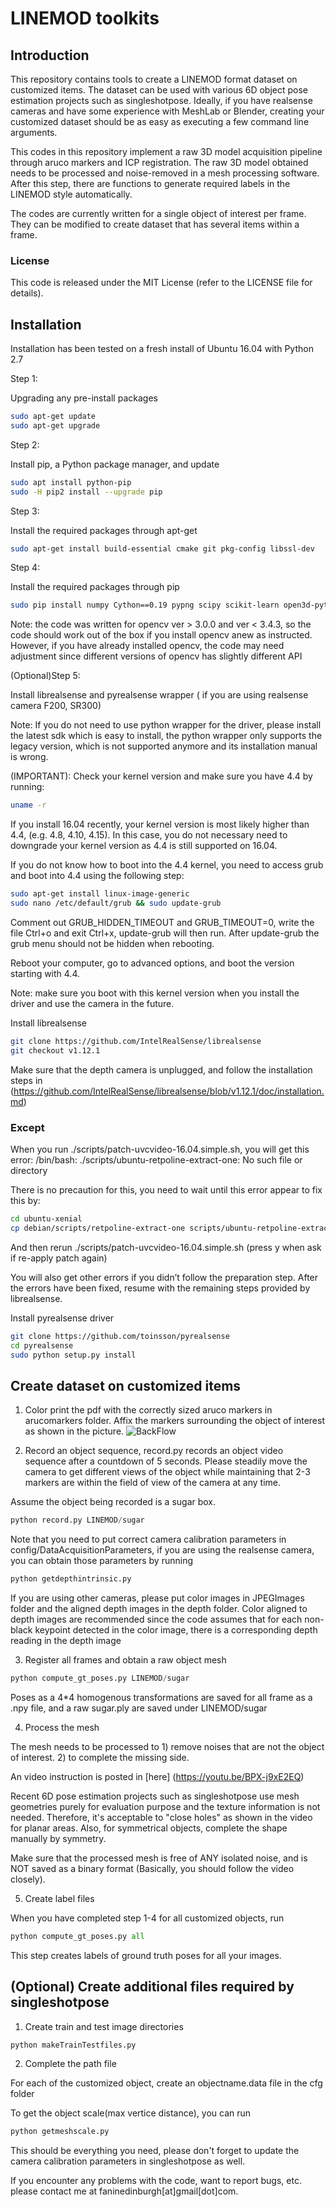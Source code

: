 # LINEMOD toolkits

## Introduction

This repository contains tools to create a LINEMOD format dataset on customized items. The dataset can be used with various 6D object pose estimation projects such as singleshotpose. Ideally, if you have realsense cameras and have some experience with MeshLab or Blender, creating your customized dataset should be as easy as executing a few command line arguments.

This codes in this repository implement a raw 3D model acquisition pipeline through aruco markers and ICP registration. The raw 3D model obtained needs to be processed and noise-removed in a mesh processing software. After this step, there are functions to generate required labels in the LINEMOD style automatically. 

The codes are currently written for a single object of interest per frame. They can be modified to create dataset that has several items within a frame.
### License

This code is released under the MIT License (refer to the LICENSE file for details).


## Installation

Installation has been tested on a fresh install of Ubuntu 16.04 with Python 2.7

Step 1:

Upgrading any pre-install packages

```bash
sudo apt-get update
sudo apt-get upgrade
```
Step 2:

Install pip, a Python package manager, and update

```bash
sudo apt install python-pip
sudo -H pip2 install --upgrade pip
```
Step 3:

Install the required packages through apt-get

```bash
sudo apt-get install build-essential cmake git pkg-config libssl-dev
```

Step 4:

Install the required packages through pip

```bash
sudo pip install numpy Cython==0.19 pypng scipy scikit-learn open3d-python scikit-image open3d-python tqdm pykdtree opencv-python==3.3.0.10 opencv-contrib-python==3.3.0.10  trimesh==2.3.12
```
Note: the code was written for opencv ver > 3.0.0 and ver < 3.4.3, so the code should work out of the box if you
install opencv anew as instructed. However, if you have already installed opencv, the code
may need adjustment since different versions of opencv has slightly different API

(Optional)Step 5:

Install librealsense and pyrealsense wrapper ( if you are using realsense camera F200, SR300)

Note: If you do not need to use python wrapper for the driver, please install the latest sdk which is easy to install, the python wrapper only supports the legacy version, which is not supported anymore and its installation manual is wrong.

(IMPORTANT): Check your kernel version and make sure you have 4.4 by running:

```bash
uname -r
```

If you install 16.04 recently, your kernel version is most likely higher than 4.4, (e.g. 4.8, 4.10, 4.15). In this case, you do not necessary need to downgrade your kernel version as 4.4 is still supported on 16.04.

If you do not know how to boot into the 4.4 kernel, you need to access grub and boot into 4.4 using the following step:

```bash
sudo apt-get install linux-image-generic
sudo nano /etc/default/grub && sudo update-grub
```

Comment out GRUB_HIDDEN_TIMEOUT and GRUB_TIMEOUT=0, write the file Ctrl+o and exit Ctrl+x, update-grub will then run. After update-grub the grub menu should not be hidden when rebooting.

Reboot your computer, go to advanced options, and boot the version starting with 4.4.

Note: make sure you boot with this kernel version when you install the driver and use the camera in the future.

Install librealsense

```bash
git clone https://github.com/IntelRealSense/librealsense
git checkout v1.12.1
```

Make sure that the depth camera is unplugged, and follow the installation steps in
(https://github.com/IntelRealSense/librealsense/blob/v1.12.1/doc/installation.md)

### Except

When you run ./scripts/patch-uvcvideo-16.04.simple.sh, you will get this error: /bin/bash: ./scripts/ubuntu-retpoline-extract-one: No such file or directory

There is no precaution for this, you need to wait until this error appear to fix this by:

```bash
cd ubuntu-xenial
cp debian/scripts/retpoline-extract-one scripts/ubuntu-retpoline-extract-one
```

And then rerun ./scripts/patch-uvcvideo-16.04.simple.sh (press y when ask if re-apply patch again)

You will also get other errors if you didn’t follow the preparation step. After the errors have been fixed, resume with the remaining steps provided by librealsense.

Install pyrealsense driver

```bash
git clone https://github.com/toinsson/pyrealsense
cd pyrealsense
sudo python setup.py install
```

## Create dataset on customized items

1. Color print the pdf with the correctly sized aruco markers in arucomarkers folder. Affix the markers surrounding the object of interest as shown in the picture.
![BackFlow](doc/1.jpg)

2. Record an object sequence, record.py records an object video sequence after a countdown of 5 seconds. Please steadily move the camera to get different views of the object while maintaining that 2-3 markers are within the field of view of the camera at any time.

Assume the object being recorded is a sugar box.

```python
python record.py LINEMOD/sugar
```

Note that you need to put correct camera calibration parameters in config/DataAcquisitionParameters, if you are using the realsense camera, you can obtain those parameters by running 

```python
python getdepthintrinsic.py
```
If you are using other cameras, please put color images in JPEGImages folder and the aligned depth images in the depth folder. Color aligned to depth images are recommended since the code assumes that for each non-black keypoint detected in the color image, there is a corresponding depth reading in the depth image

3.  Register all frames and obtain a raw object mesh

```python
python compute_gt_poses.py LINEMOD/sugar
```
Poses as a 4*4 homogenous transformations are saved for all frame as a .npy file, and a raw sugar.ply are saved under LINEMOD/sugar

4. Process the mesh

The mesh needs to be processed to 1) remove noises that are not the object of interest. 2) to complete the missing side.

An video instruction is posted in [here] (https://youtu.be/BPX-j9xE2EQ)

Recent 6D pose estimation projects such as singleshotpose use mesh geometries purely for evaluation purpose and the texture information is not needed. Therefore, it's acceptable to "close holes" as shown in the video for planar areas. Also, for symmetrical objects, complete the shape manually by symmetry.

Make sure that the processed mesh is free of ANY isolated noise, and is NOT saved as a binary format (Basically, you should follow the video closely).

5. Create label files

When you have completed step 1-4 for all customized objects, run

```python
python compute_gt_poses.py all
```
This step creates labels of ground truth poses for all your images. 

## (Optional) Create additional files required by singleshotpose

1. Create train and test image directories

```python
python makeTrainTestfiles.py
```

2. Complete the path file

For each of the customized object, create an objectname.data file in the cfg folder

To get the object scale(max vertice distance), you can run

```python
python getmeshscale.py
```

This should be everything you need, please don't forget to update the camera calibration parameters in singleshotpose as well.

If you encounter any problems with the code, want to report bugs, etc. please contact me at faninedinburgh[at]gmail[dot]com.








